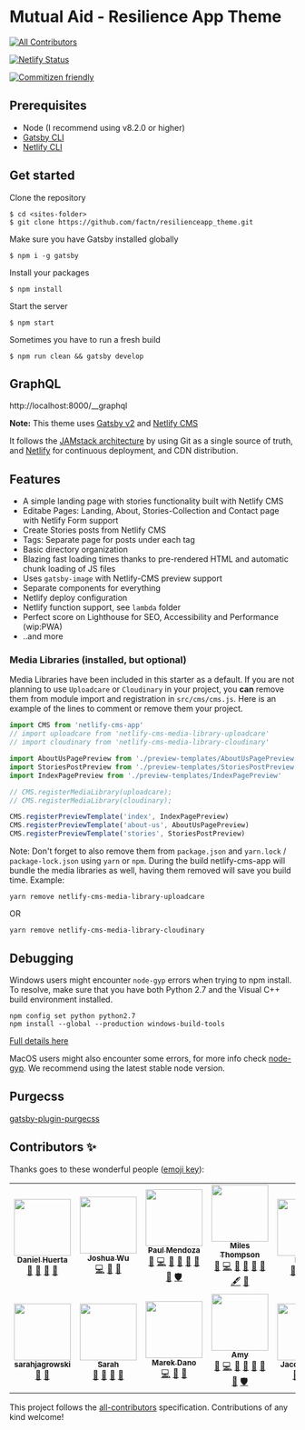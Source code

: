 # Mutual Aid - Resilience App Theme
<!-- ALL-CONTRIBUTORS-BADGE:START - Do not remove or modify this section -->
[![All Contributors](https://img.shields.io/badge/all_contributors-13-orange.svg?style=flat-square)](#contributors-)
<!-- ALL-CONTRIBUTORS-BADGE:END -->

[![Netlify Status](https://api.netlify.com/api/v1/badges/e1d80024-6417-4af4-ad3d-0ee57410366c/deploy-status)](https://app.netlify.com/sites/resilienceapp-theme/deploys)

[![Commitizen friendly](https://img.shields.io/badge/commitizen-friendly-brightgreen.svg)](http://commitizen.github.io/cz-cli/)


## Prerequisites

- Node (I recommend using v8.2.0 or higher)
- [Gatsby CLI](https://www.gatsbyjs.org/docs/)
- [Netlify CLI](https://github.com/netlify/cli)

## Get started

Clone the repository
```
$ cd <sites-folder>
$ git clone https://github.com/factn/resilienceapp_theme.git
```

Make sure you have Gatsby installed globally
```
$ npm i -g gatsby
```

Install your packages
```
$ npm install
```

Start the server
```
$ npm start
```

Sometimes you have to run a fresh build
```
$ npm run clean && gatsby develop
```

## GraphQL

http://localhost:8000/__graphql


**Note:** This theme uses [Gatsby v2](https://www.gatsbyjs.org/stories/2018-09-17-gatsby-v2/) and [Netlify CMS](https://www.netlifycms.org)

It follows the [JAMstack architecture](https://jamstack.org) by using Git as a single source of truth, and [Netlify](https://www.netlify.com) for continuous deployment, and CDN distribution.

## Features

- A simple landing page with stories functionality built with Netlify CMS
- Editabe Pages: Landing, About, Stories-Collection and Contact page with Netlify Form support
- Create Stories posts from Netlify CMS
- Tags: Separate page for posts under each tag
- Basic directory organization
- Blazing fast loading times thanks to pre-rendered HTML and automatic chunk loading of JS files
- Uses `gatsby-image` with Netlify-CMS preview support
- Separate components for everything
- Netlify deploy configuration
- Netlify function support, see `lambda` folder
- Perfect score on Lighthouse for SEO, Accessibility and Performance (wip:PWA)
- ..and more


### Media Libraries (installed, but optional)

Media Libraries have been included in this starter as a default. If you are not planning to use `Uploadcare` or `Cloudinary` in your project, you **can** remove them from module import and registration in `src/cms/cms.js`. Here is an example of the lines to comment or remove them your project.

```javascript
import CMS from 'netlify-cms-app'
// import uploadcare from 'netlify-cms-media-library-uploadcare'
// import cloudinary from 'netlify-cms-media-library-cloudinary'

import AboutUsPagePreview from './preview-templates/AboutUsPagePreview'
import StoriesPostPreview from './preview-templates/StoriesPostPreview'
import IndexPagePreview from './preview-templates/IndexPagePreview'

// CMS.registerMediaLibrary(uploadcare);
// CMS.registerMediaLibrary(cloudinary);

CMS.registerPreviewTemplate('index', IndexPagePreview)
CMS.registerPreviewTemplate('about-us', AboutUsPagePreview)
CMS.registerPreviewTemplate('stories', StoriesPostPreview)
```

Note: Don't forget to also remove them from `package.json` and `yarn.lock` / `package-lock.json` using `yarn` or `npm`. During the build netlify-cms-app will bundle the media libraries as well, having them removed will save you build time.
Example:
```
yarn remove netlify-cms-media-library-uploadcare
```
OR
```
yarn remove netlify-cms-media-library-cloudinary
```

## Debugging

Windows users might encounter `node-gyp` errors when trying to npm install.
To resolve, make sure that you have both Python 2.7 and the Visual C++ build environment installed.

```
npm config set python python2.7
npm install --global --production windows-build-tools
```

[Full details here](https://www.npmjs.com/package/node-gyp 'NPM node-gyp page')

MacOS users might also encounter some errors, for more info check [node-gyp](https://github.com/nodejs/node-gyp). We recommend using the latest stable node version.

## Purgecss

[gatsby-plugin-purgecss](https://www.gatsbyjs.org/packages/gatsby-plugin-purgecss/)

## Contributors ✨

Thanks goes to these wonderful people ([emoji key](https://allcontributors.org/docs/en/emoji-key)):

<!-- ALL-CONTRIBUTORS-LIST:START - Do not remove or modify this section -->
<!-- prettier-ignore-start -->
<!-- markdownlint-disable -->
<table>
  <tr>
    <td align="center"><a href="https://www.linkedin.com/in/daniel-huerta-34868631/"><img src="https://avatars0.githubusercontent.com/u/53913596?v=4" width="100px;" alt=""/><br /><sub><b>Daniel Huerta</b></sub></a><br /><a href="#ideas-DAHuerta" title="Ideas, Planning, & Feedback">🤔</a> <a href="#projectManagement-DAHuerta" title="Project Management">📆</a> <a href="https://github.com/factn/resilience-landing-page/commits?author=DAHuerta" title="Documentation">📖</a> <a href="#question-DAHuerta" title="Answering Questions">💬</a></td>
    <td align="center"><a href="http://joshuawu.me/"><img src="https://avatars2.githubusercontent.com/u/12107969?v=4" width="100px;" alt=""/><br /><sub><b>Joshua Wu</b></sub></a><br /><a href="https://github.com/factn/resilience-landing-page/commits?author=jwu910" title="Code">💻</a> <a href="https://github.com/factn/resilience-landing-page/pulls?q=is%3Apr+reviewed-by%3Ajwu910" title="Reviewed Pull Requests">👀</a> <a href="https://github.com/factn/resilience-landing-page/commits?author=jwu910" title="Documentation">📖</a></td>
    <td align="center"><a href="https://doza.design"><img src="https://avatars2.githubusercontent.com/u/20975817?v=4" width="100px;" alt=""/><br /><sub><b>Paul Mendoza</b></sub></a><br /><a href="https://github.com/factn/resilience-landing-page/issues?q=author%3Aqdozaq" title="Bug reports">🐛</a> <a href="https://github.com/factn/resilience-landing-page/commits?author=qdozaq" title="Code">💻</a> <a href="https://github.com/factn/resilience-landing-page/commits?author=qdozaq" title="Documentation">📖</a> <a href="#ideas-qdozaq" title="Ideas, Planning, & Feedback">🤔</a> <a href="#maintenance-qdozaq" title="Maintenance">🚧</a> <a href="#question-qdozaq" title="Answering Questions">💬</a> <a href="https://github.com/factn/resilience-landing-page/pulls?q=is%3Apr+reviewed-by%3Aqdozaq" title="Reviewed Pull Requests">👀</a> <a href="#security-qdozaq" title="Security">🛡️</a></td>
    <td align="center"><a href="http://goodbright.nz"><img src="https://avatars2.githubusercontent.com/u/166867?v=4" width="100px;" alt=""/><br /><sub><b>Miles Thompson</b></sub></a><br /><a href="#ideas-utunga" title="Ideas, Planning, & Feedback">🤔</a> <a href="https://github.com/factn/resilience-landing-page/commits?author=utunga" title="Code">💻</a> <a href="https://github.com/factn/resilience-landing-page/pulls?q=is%3Apr+reviewed-by%3Autunga" title="Reviewed Pull Requests">👀</a> <a href="#question-utunga" title="Answering Questions">💬</a> <a href="https://github.com/factn/resilience-landing-page/issues?q=author%3Autunga" title="Bug reports">🐛</a> <a href="#business-utunga" title="Business development">💼</a> <a href="#content-utunga" title="Content">🖋</a> <a href="#projectManagement-utunga" title="Project Management">📆</a></td>
    <td align="center"><a href="http://www.linkedin.com/in/lokaren/"><img src="https://avatars3.githubusercontent.com/u/2974103?v=4" width="100px;" alt=""/><br /><sub><b>Karen</b></sub></a><br /><a href="#design-karenkun" title="Design">🎨</a> <a href="#ideas-karenkun" title="Ideas, Planning, & Feedback">🤔</a> <a href="#projectManagement-karenkun" title="Project Management">📆</a> <a href="#question-karenkun" title="Answering Questions">💬</a></td>
    <td align="center"><a href="https://www.linkedin.com/in/tuan-nguyen-067105a6/"><img src="https://avatars3.githubusercontent.com/u/3273671?v=4" width="100px;" alt=""/><br /><sub><b>Tuan Nguyen</b></sub></a><br /><a href="https://github.com/factn/resilience-landing-page/issues?q=author%3Amat10tng" title="Bug reports">🐛</a> <a href="https://github.com/factn/resilience-landing-page/commits?author=mat10tng" title="Code">💻</a> <a href="https://github.com/factn/resilience-landing-page/commits?author=mat10tng" title="Documentation">📖</a> <a href="#ideas-mat10tng" title="Ideas, Planning, & Feedback">🤔</a> <a href="#maintenance-mat10tng" title="Maintenance">🚧</a> <a href="#projectManagement-mat10tng" title="Project Management">📆</a> <a href="#question-mat10tng" title="Answering Questions">💬</a> <a href="https://github.com/factn/resilience-landing-page/pulls?q=is%3Apr+reviewed-by%3Amat10tng" title="Reviewed Pull Requests">👀</a></td>
    <td align="center"><a href="https://github.com/lauramei"><img src="https://avatars2.githubusercontent.com/u/66132139?v=4" width="100px;" alt=""/><br /><sub><b>lauramei</b></sub></a><br /><a href="#ideas-lauramei" title="Ideas, Planning, & Feedback">🤔</a> <a href="#design-lauramei" title="Design">🎨</a> <a href="https://github.com/factn/resilience-landing-page/pulls?q=is%3Apr+reviewed-by%3Alauramei" title="Reviewed Pull Requests">👀</a></td>
  </tr>
  <tr>
    <td align="center"><a href="https://github.com/sarahjagrowski"><img src="https://avatars0.githubusercontent.com/u/63767896?v=4" width="100px;" alt=""/><br /><sub><b>sarahjagrowski</b></sub></a><br /><a href="#design-sarahjagrowski" title="Design">🎨</a> <a href="#ideas-sarahjagrowski" title="Ideas, Planning, & Feedback">🤔</a></td>
    <td align="center"><a href="https://github.com/sarahjoo"><img src="https://avatars1.githubusercontent.com/u/44788265?v=4" width="100px;" alt=""/><br /><sub><b>Sarah</b></sub></a><br /><a href="https://github.com/factn/resilience-landing-page/commits?author=sarahjoo" title="Documentation">📖</a> <a href="#design-sarahjoo" title="Design">🎨</a> <a href="#ideas-sarahjoo" title="Ideas, Planning, & Feedback">🤔</a> <a href="#question-sarahjoo" title="Answering Questions">💬</a></td>
    <td align="center"><a href="http://marekdano.com"><img src="https://avatars1.githubusercontent.com/u/1914165?v=4" width="100px;" alt=""/><br /><sub><b>Marek Dano</b></sub></a><br /><a href="https://github.com/factn/resilience-landing-page/commits?author=marekdano" title="Code">💻</a> <a href="https://github.com/factn/resilience-landing-page/commits?author=marekdano" title="Documentation">📖</a> <a href="https://github.com/factn/resilience-landing-page/issues?q=author%3Amarekdano" title="Bug reports">🐛</a></td>
    <td align="center"><a href="http://amylo.ca"><img src="https://avatars3.githubusercontent.com/u/1828667?v=4" width="100px;" alt=""/><br /><sub><b>Amy</b></sub></a><br /><a href="https://github.com/factn/resilience-landing-page/issues?q=author%3Aamylo" title="Bug reports">🐛</a> <a href="https://github.com/factn/resilience-landing-page/commits?author=amylo" title="Code">💻</a> <a href="https://github.com/factn/resilience-landing-page/commits?author=amylo" title="Documentation">📖</a> <a href="#ideas-amylo" title="Ideas, Planning, & Feedback">🤔</a> <a href="#maintenance-amylo" title="Maintenance">🚧</a> <a href="#question-amylo" title="Answering Questions">💬</a> <a href="https://github.com/factn/resilience-landing-page/pulls?q=is%3Apr+reviewed-by%3Aamylo" title="Reviewed Pull Requests">👀</a> <a href="#security-amylo" title="Security">🛡️</a></td>
    <td align="center"><a href="https://jacob-garlick.com/"><img src="https://avatars1.githubusercontent.com/u/53546048?v=4" width="100px;" alt=""/><br /><sub><b>Jacob Garlick</b></sub></a><br /><a href="https://github.com/factn/resilience-landing-page/issues?q=author%3AJakeG-9191" title="Bug reports">🐛</a> <a href="https://github.com/factn/resilience-landing-page/commits?author=JakeG-9191" title="Tests">⚠️</a> <a href="https://github.com/factn/resilience-landing-page/commits?author=JakeG-9191" title="Documentation">📖</a></td>
    <td align="center"><a href="https://github.com/chasekaylee"><img src="https://avatars2.githubusercontent.com/u/15622492?v=4" width="100px;" alt=""/><br /><sub><b>Chase Lee</b></sub></a><br /><a href="https://github.com/factn/resilience-landing-page/commits?author=chasekaylee" title="Code">💻</a></td>
  </tr>
</table>

<!-- markdownlint-enable -->
<!-- prettier-ignore-end -->
<!-- ALL-CONTRIBUTORS-LIST:END -->

This project follows the [all-contributors](https://github.com/all-contributors/all-contributors) specification. Contributions of any kind welcome!
